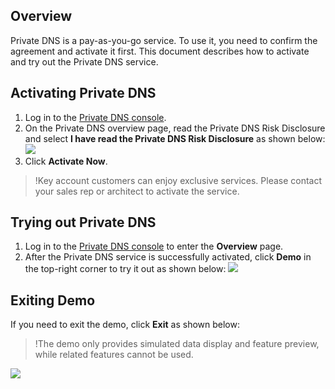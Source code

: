 ## Overview
Private DNS is a pay-as-you-go service. To use it, you need to confirm the agreement and activate it first.
This document describes how to activate and try out the Private DNS service.


## Activating Private DNS
1. Log in to the [Private DNS console](https://console.cloud.tencent.com/privatedns).
2. On the Private DNS overview page, read the Private DNS Risk Disclosure and select **I have read the Private DNS Risk Disclosure** as shown below:
![](https://main.qcloudimg.com/raw/8ff8a37b1402e608cfd51dc34de44d89.png)
3. Click **Activate Now**.
>!Key account customers can enjoy exclusive services. Please contact your sales rep or architect to activate the service.


## Trying out Private DNS
1. Log in to the [Private DNS console](https://console.cloud.tencent.com/privatedns) to enter the **Overview** page.
2. After the Private DNS service is successfully activated, click **Demo** in the top-right corner to try it out as shown below:
![](https://main.qcloudimg.com/raw/c0090d693351d4dbae9546eea4d5000a.png)


## Exiting Demo
If you need to exit the demo, click **Exit** as shown below:
>!The demo only provides simulated data display and feature preview, while related features cannot be used.
>
![](https://main.qcloudimg.com/raw/050ad5ee5202512ffca4f44edadecb7b.png)
